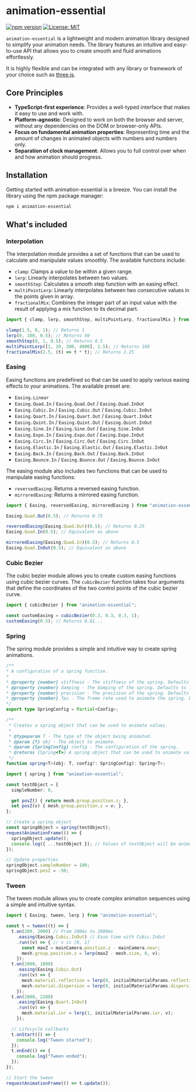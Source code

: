 # animation-essential

[![npm version](https://badge.fury.io/js/animation-essential.svg)](https://www.npmjs.com/package/animation-essential) [![License: MIT](https://img.shields.io/badge/License-MIT-yellow.svg)](https://opensource.org/licenses/MIT)

`animation-essential` is a lightweight and modern animation library designed to simplify your animation needs. The library features an intuitive and easy-to-use API that allows you to create smooth and fluid animations effortlessly.

It is highly flexible and can be integrated with any library or framework of your choice such as [three.js](https://github.com/mrdoob/three.js).

## Core Principles

- **TypeScript-first experience**: Provides a well-typed interface that makes it easy to use and work with.
- **Platform-agnostic**: Designed to work on both the browser and server, without any dependencies on the DOM or browser-only APIs.
- **Focus on fundamental animation properties**: Representing time and the amount of changes in animated objects with numbers and numbers only.
- **Separation of clock management**: Allows you to full control over when and how animation should progress.

## Installation

Getting started with animation-essential is a breeze. You can install the library using the npm package manager:

```sh
npm i animation-essential
```

## What's included

### Interpolation

The interpolation module provides a set of functions that can be used to calculate and manipulate values smoothly. The available functions include:

- `clamp`: Clamps a value to be within a given range.
- `lerp`: Linearly interpolates between two values.
- `smoothStep`: Calculates a smooth step function with an easing effect.
- `multiPointLerp`: Linearly interpolates between two consecutive values in the points given in array.
- `fractionalMix`: Combines the integer part of an input value with the result of applying a mix function to its decimal part.

```typescript
import { clamp, lerp, smoothStep, multiPointLerp, fractionalMix } from "animation-essential";

clamp(1.5, 0, 1); // Returns 1
lerp(0, 100, 0.5); // Returns 50
smoothStep(0, 1, 0.5); // Returns 0.5
multiPointLerp([1, 20, 300, 4000], 2.5); // Returns 160
fractionalMix(2.5, (t) => t * t); // Returns 2.25
```

### Easing

Easing functions are predefined so that can be used to apply various easing effects to your animations. The available preset are:

- `Easing.Linear`
- `Easing.Quad.In` / `Easing.Quad.Out` / `Easing.Quad.InOut`
- `Easing.Cubic.In` / `Easing.Cubic.Out` / `Easing.Cubic.InOut`
- `Easing.Quart.In` / `Easing.Quart.Out` / `Easing.Quart.InOut`
- `Easing.Quint.In` / `Easing.Quint.Out` / `Easing.Quint.InOut`
- `Easing.Sine.In` / `Easing.Sine.Out` / `Easing.Sine.InOut`
- `Easing.Expo.In` / `Easing.Expo.Out` / `Easing.Expo.InOut`
- `Easing.Circ.In` / `Easing.Circ.Out` / `Easing.Circ.InOut`
- `Easing.Elastic.In` / `Easing.Elastic.Out` / `Easing.Elastic.InOut`
- `Easing.Back.In` / `Easing.Back.Out` / `Easing.Back.InOut`
- `Easing.Bounce.In` / `Easing.Bounce.Out` / `Easing.Bounce.InOut`

The easing module also includes two functions that can be used to manipulate easing functions:

- `reversedEasing`: Returns a reversed easing function.
- `mirroredEasing`: Returns a mirrored easing function.

```typescript
import { Easing, reversedEasing, mirroredEasing } from "animation-essential";

Easing.Quad.Out(0.5); // Returns 0.75

reversedEasing(Easing.Quad.Out)(0.5); // Returns 0.25
Easing.Quad.In(0.5); // Equivalent as above

mirroredEasing(Easing.Quad.In)(0.5); // Returns 0.5
Easing.Quad.InOut(0.5); // Equivalent as above
```

### Cubic Bezier

The cubic bezier module allows you to create custom easing functions using cubic bezier curves.
The `cubicBezier` function takes four arguments that define the coordinates of the two control points of the cubic bezier curve.

```typescript
import { cubicBezier } from "animation-essential";

const customEasing = cubicBezier(0.3, 0.3, 0.3, 1);
customEasing(0.5); // Returns 0.81...
```

### Spring

The spring module provides a simple and intuitive way to create spring animations.

```typescript
/**
* A configuration of a spring function.
*
* @property {number} stiffness - The stiffness of the spring. Defaults to 200.
* @property {number} damping - The damping of the spring. Defaults to 10.
* @property {number} precision - The precision of the spring. Defaults to 1e-6.
* @property {number} fps - The frame rate used to animate the spring. Defaults to 60.
*/
export type SpringConfig = Partial<Config>;

/**
 * Creates a spring object that can be used to animate values.
 *
 * @typeparam T - The type of the object being animated.
 * @param {T} obj - The object to animate.
 * @param {SpringConfig} config - The configuration of the spring.
 * @returns {Spring<T>} A spring object that can be used to animate values.
 */
function spring<T>(obj: T, config?: SpringConfig): Spring<T>;
```

```typescript
import { spring } from "animation-essential";

const testObject = {
  simpleNumber: 0,

  get posZ() { return mesh.group.position.z; },
  set posZ(v) { mesh.group.position.z = v; },
};

// Create a spring object
const springObject = spring(testObject);
requestAnimationFrame(() => {
  springObject.update();
  console.log({ ...testObject }); // Values of testObject will be animated
});

// Update properties
springObject.sampleNumber = 100;
springObject.posZ = -50;
```

### Tween

The tween module allows you to create complex animation sequences using a simple and intuitive syntax.

```typescript
import { Easing, tween, lerp } from "animation-essential";

const t = tween((t) => {
  t.on(200, 2000) // From 200ms to 2000ms
    .easing(Easing.Cubic.InOut) // Ease time with Cubic.InOut
    .run((v) => { // v is [0, 1]
      const maxZ = mainCamera.position.z - mainCamera.near;
      mesh.group.position.z = lerp(maxZ - mesh.size, 0, v);
    });
  t.on(2000, 1800)
    .easing(Easing.Cubic.Out)
    .run((v) => {
      mesh.material.reflection = lerp(0, initialMaterialParams.reflection, v);
      mesh.material.dispersion = lerp(0, initialMaterialParams.dispersion, v);
    });
  t.on(2000, 2200)
    .easing(Easing.Quart.InOut)
    .run((v) => {
      mesh.material.ior = lerp(1, initialMaterialParams.ior, v);
    });

  // Lifecycle callbacks
  t.onStart(() => {
    console.log("Tween started");
  });
  t.onEnd(() => {
    console.log("Tween ended");
  });
});

// Start the tween
requestAnimationFrame(() => t.update());
```
